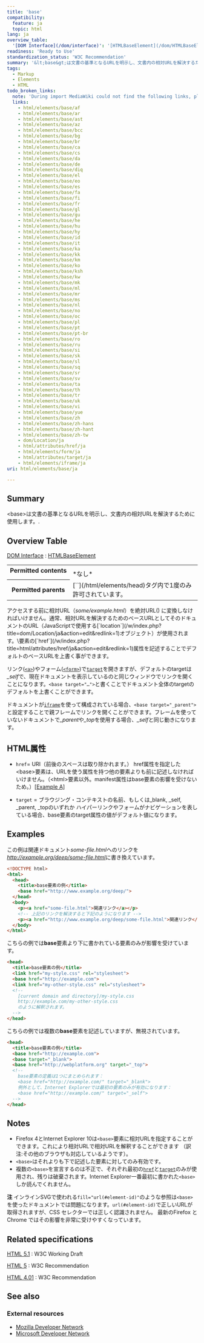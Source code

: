 ```yaml
---
title: 'base'
compatibility:
  feature: ja
  topic: html
lang: ja
overview_table:
  '[DOM Interface](/dom/interface)': '[HTMLBaseElement](/dom/HTMLBaseElement)'
readiness: 'Ready to Use'
standardization_status: 'W3C Recommendation'
summary: '&lt;base&gt;は文書の基準となるURLを明示し、文書内の相対URLを解決するために使用します。.'
tags:
  - Markup
  - Elements
  - HTML
todo_broken_links:
  note: 'During import MediaWiki could not find the following links, please fix and adjust this list.'
  links:
    - html/elements/base/af
    - html/elements/base/ar
    - html/elements/base/ast
    - html/elements/base/az
    - html/elements/base/bcc
    - html/elements/base/bg
    - html/elements/base/br
    - html/elements/base/ca
    - html/elements/base/cs
    - html/elements/base/da
    - html/elements/base/de
    - html/elements/base/diq
    - html/elements/base/el
    - html/elements/base/eo
    - html/elements/base/es
    - html/elements/base/fa
    - html/elements/base/fi
    - html/elements/base/fr
    - html/elements/base/gl
    - html/elements/base/gu
    - html/elements/base/he
    - html/elements/base/hu
    - html/elements/base/hy
    - html/elements/base/id
    - html/elements/base/it
    - html/elements/base/ka
    - html/elements/base/kk
    - html/elements/base/km
    - html/elements/base/ko
    - html/elements/base/ksh
    - html/elements/base/kw
    - html/elements/base/mk
    - html/elements/base/ml
    - html/elements/base/mr
    - html/elements/base/ms
    - html/elements/base/nl
    - html/elements/base/no
    - html/elements/base/oc
    - html/elements/base/pl
    - html/elements/base/pt
    - html/elements/base/pt-br
    - html/elements/base/ro
    - html/elements/base/ru
    - html/elements/base/si
    - html/elements/base/sk
    - html/elements/base/sl
    - html/elements/base/sq
    - html/elements/base/sr
    - html/elements/base/sv
    - html/elements/base/ta
    - html/elements/base/th
    - html/elements/base/tr
    - html/elements/base/uk
    - html/elements/base/vi
    - html/elements/base/yue
    - html/elements/base/zh
    - html/elements/base/zh-hans
    - html/elements/base/zh-hant
    - html/elements/base/zh-tw
    - dom/Location/ja
    - html/attributes/href/ja
    - html/elements/form/ja
    - html/attributes/target/ja
    - html/elements/iframe/ja
uri: html/elements/base/ja

---
```

## Summary

&lt;base&gt;は文書の基準となるURLを明示し、文書内の相対URLを解決するために使用します。.

## Overview Table

[DOM Interface](/dom/interface)
:   [HTMLBaseElement](/dom/HTMLBaseElement)

<table class="wikitable">
<tr>
<th style="vertical-align: top" id="permitted-contents">
Permitted contents

</th>
<td style="vertical-align: top; padding-top: 10px">
*なし*

</td>
</tr>
<tr>
<th id="permitted-parents">
Permitted parents

</th>
<td>
[`<head>`](/html/elements/head)タグ内で1度のみ許可されています。

</td>
</tr>
</table>
アクセスする前に相対URL（<var>some/example.html</var>）を絶対URL(<var><http://example.org/some/example.html></var>) に変換しなければいけません。通常、相対URLを解決するためのベースURLとしてそのドキュメントのURL（JavaScriptで使用する[`location`](/w/index.php?title=dom/Location/ja&action=edit&redlink=1)オブジェクト）が使用されます。\<base\>要素の[`href`](/w/index.php?title=html/attributes/href/ja&action=edit&redlink=1)属性を記述することでデフォルトのベースURLを上書く事ができます。

リンク([`<a>`](/html/elements/a/ja))やフォーム([`<form>`](/w/index.php?title=html/elements/form/ja&action=edit&redlink=1))で[`target`](/w/index.php?title=html/attributes/target/ja&action=edit&redlink=1)を開きますが、デフォルトのtargetは<var>\_self</var>で、現在ドキュメントを表示しているのと同じウィンドウでリンクを開くことになります。`<base target="…">`と書くことでドキュメント全体のtargetのデフォルトを上書くことができます。

ドキュメントが[`iframe`](/w/index.php?title=html/elements/iframe/ja&action=edit&redlink=1)を使って構成されている場合、`<base target="_parent">`と設定することで親フレームでリンクを開くことができます。フレームを使っていないドキュメントで<var>\_parent</var>や<var>\_top</var>を使用する場合、<var>\_self</var>と同じ動きになります。

## HTML属性

-   `href`= URI（前後のスペースは取り除かれます。）
    href属性を指定した\<base\>要素は、URLを使う属性を持つ他の要素よりも前に記述しなければいけません。（\<html\>要素以外。manifest属性はbase要素の影響を受けないため。）[[Example A]](#Example_A)

-   `target` = ブラウジング・コンテキストの名前、もしくは\_blank, \_self, \_parent, \_topのいずれか
    ハイパーリンクやフォームがナビゲーションを表している場合、base要素のtarget属性の値がデフォルト値になります。

## Examples

この例は関連ドキュメント<var>some-file.html</var>へのリンクを<var><http://example.org/deep/some-file.html></var>に書き換えています。

``` html
<!DOCTYPE html>
<html>
  <head>
    <title>base要素の例</title>
    <base href="http://www.example.org/deep/">
  </head>
  <body>
    <p><a href="some-file.html">関連リンク</a></p>
    <!-- 上記のリンクを解決すると下記のようになります -->
    <p><a href="http://www.example.org/deep/some-file.html">関連リンク</a></p>
  </body>
</html>
```

こちらの例では**base**要素より下に書かれている要素のみが影響を受けています。

``` html
<head>
  <title>base要素の例</title>
  <link href="my-style.css" rel="stylesheet">
  <base href="http://example.com">
  <link href="my-other-style.css" rel="stylesheet">
  <!--
    [current domain and directory]/my-style.css
    http://example.com/my-other-style.css
    のように解釈されます。
  -->
</head>
```

こちらの例では複数の**base**要素を記述していますが、無視されています。

``` html
<head>
  <title>base要素の例</title>
  <base href="http://example.com">
  <base target="_blank">
  <base href="http://webplatform.org" target="_top">
  <!--
    base要素の定義は1つにまとめられます：
    <base href="http://example.com/" target="_blank">
    例外として、Internet Explorerでは最初の要素のみが有効になります：
    <base href="http://example.com/" target="_self">
  -->
</head>
```

## Notes

-   Firefox 4とInternet Explorer 10は`<base>`要素に相対URLを指定することができます。これにより相対URLで相対URLを解釈することができます
    （訳注:その他のブラウザも対応しているようです）。
-   `<base>`はそれよりも下で記述した要素に対してのみ有効です。
-   複数の`<base>`を宣言するのは不正で、それぞれ最初の[`href`](/w/index.php?title=html/attributes/href/ja&action=edit&redlink=1)と[`target`](/w/index.php?title=html/attributes/target/ja&action=edit&redlink=1)のみが使用され、残りは破棄されます。Internet Explorer一番最初に書かれた`<base>`しか読んでくれません。

**注** インラインSVGで使われる`fill="url(#element-id)"`のような参照は`<base>`を使ったドキュメントでは問題になります。`url(#element-id)`で正しいURLが取得されますが、CSS セレクターでは正しく認識されません。 最新のFirefox とChrome ではその影響を非常に受けやすくなっています。

## Related specifications

[HTML 5.1](http://www.w3.org/TR/html51/document-metadata.html#the-base-element)
:   W3C Working Draft

[HTML 5](http://www.w3.org/TR/html5/document-metadata.html#the-base-element)
:   W3C Recommendation

[HTML 4.01](http://www.w3.org/TR/html401/struct/links.html#edef-BASE)
:   W3C Recommendation

## See also

### External resources

-   [Mozilla Developer Network](https://developer.mozilla.org/en-US/docs/HTML/Element/base)
-   [Microsoft Developer Network](http://msdn.microsoft.com/en-us/library/ie/ms535191%28v=vs.85%29.aspx)
